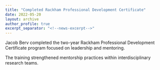 ```yaml
---
title: "Completed Rackham Professional Development Certificate"
date: 2022-05-20
layout: archive
author_profile: true
excerpt_separator: "<!--news-excerpt-->"
---
```

Jacob Berv completed the two-year Rackham Professional Development Certificate program focused on leadership and mentoring.

<!--news-excerpt-->
The training strengthened mentorship practices within interdisciplinary research teams.
